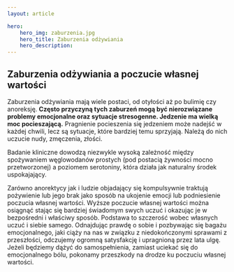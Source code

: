 ```yaml
---
layout: article

hero: 
    hero_img: zaburzenia.jpg
    hero_title: Zaburzenia odżywiania
    hero_description: 
---
```

## Zaburzenia odżywiania a poczucie własnej wartości

Zaburzenia odżywiania mają wiele postaci, od otyłości aż po bulimię czy anoreksję. **Często przyczyną
tych zaburzeń mogą być nierozwiązane problemy emocjonalne oraz sytuacje stresogenne. Jedzenie
ma wielką moc pocieszającą.** Pragnienie pocieszenia się jedzeniem może nadejść w każdej chwili, lecz
są sytuacje, które bardziej temu sprzyjają. Należą do nich uczucie nudy, zmęczenia, złości. 

Badanie kliniczne dowodzą niezwykle wysoką zależność między spożywaniem węglowodanów prostych (pod
postacią żywności mocno przetworzonej) a poziomem serotoniny, która działa jak naturalny środek
uspokajający. 

Zarówno anorektycy jak i ludzie objadający się kompulsywnie traktują pożywienie lub
jego brak jako sposób na ukojenie emocji lub podniesienie poczucia własnej wartości. Wyższe
poczucie własnej wartości można osiągnąć stając się bardziej świadomym swych uczuć i okazując je w
bezpośredni i właściwy sposób. Podstawa to szczerość wobec własnych uczuć i siebie samego.
Odnajdując prawdę o sobie i pozbywając się bagażu emocjonalnego, jaki ciąży na nas w związku z
niedokończonymi sprawami z przeszłości, odczujemy ogromną satysfakcję i upragnioną przez lata
ulgę. Jeżeli będziemy dążyć do samospełnienia, zamiast uciekać się do emocjonalnego bólu,
pokonamy przeszkody na drodze ku poczuciu własnej wartości.
